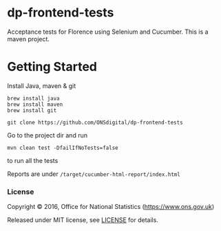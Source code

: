 dp-frontend-tests
=================

Acceptance tests for Florence using Selenium and Cucumber.
This is a maven project.

Getting Started
=============== 
Install Java, maven & git
```
brew install java
brew install maven
brew install git
```

```
git clone https://github.com/ONSdigital/dp-frontend-tests
```

Go to the project dir and run
```
mvn clean test -DfailIfNoTests=false
```
to run all the tests

Reports are under  ```/target/cucumber-html-report/index.html```



### License

Copyright ©‎ 2016, Office for National Statistics (https://www.ons.gov.uk)

Released under MIT license, see [LICENSE](LICENSE.md) for details.

